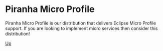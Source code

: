 # Piranha Micro Profile

Piranha Micro Profile is our distribution that delivers Eclipse Micro Profile
support. If you are looking to implement micro services then consider this 
distribution!

[Up](../)
